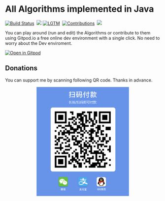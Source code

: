 # All Algorithms implemented in Java
[![Build Status](https://img.shields.io/travis/shellhub/Algorithms-Java.svg?label=Travis%20CI&logo=travis)](https://travis-ci.com/shellhub/Algorithms-Java)&nbsp;
![](https://img.shields.io/badge/language-java-b07219.svg?label=Language&logo=Java)
[![LGTM](https://img.shields.io/lgtm/alerts/github/shellhub/Algorithms-Java.svg?label=LGTM&logo=LGTM)](https://lgtm.com/projects/g/shellhub/Algorithms-Java/alerts)&nbsp;
[![Contributions](https://img.shields.io/static/v1.svg?label=Contributions&message=Welcome&color=0059b3)](https://github.com/shellhub/Algorithms-Java/blob/master/CONTRIBUTING.md)&nbsp;
![](https://img.shields.io/github/repo-size/shellhub/Algorithms-Java.svg?label=Repo%20size)&nbsp;

You can play around (run and edit) the Algorithms or contribute to them using Gitpod.io a free online dev environment with a single click. No need to worry about the Dev enviroment.&nbsp;

[![Open in Gitpod](https://gitpod.io/button/open-in-gitpod.svg)](https://gitpod.io/#https://github.com/shellhub/Algorithms-Java)

## Donations

You can support me by scanning following QR code. Thanks in advance.
<div align=center><img src="donate.png" width = "300" div align=center />
